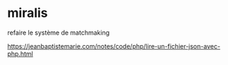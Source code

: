 # miralis
refaire le système de matchmaking


https://jeanbaptistemarie.com/notes/code/php/lire-un-fichier-json-avec-php.html
